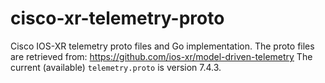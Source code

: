 # cisco-xr-telemetry-proto
Cisco IOS-XR telemetry proto files and Go implementation.
The proto files are retrieved from: https://github.com/ios-xr/model-driven-telemetry
The current (available) `telemetry.proto` is version 7.4.3.
